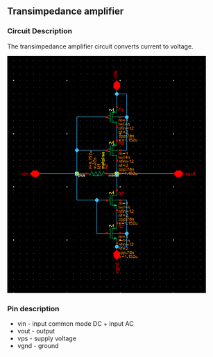 ## Transimpedance amplifier

### Circuit Description


The transimpedance amplifier circuit converts current to voltage.

![Circuit diagram](transimpedance_amplifier_schematic.tiff)

### Pin description

* vin - input common mode DC + input AC
* vout  - output 
* vps - supply voltage
* vgnd - ground

